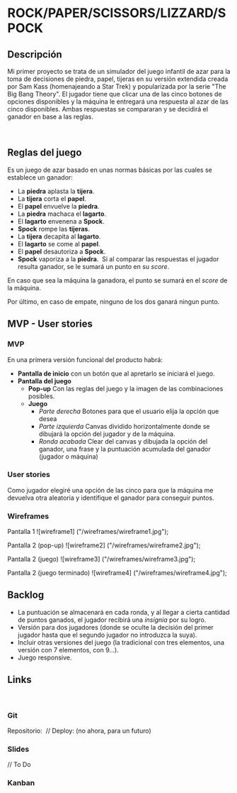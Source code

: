 # ROCK/PAPER/SCISSORS/LIZZARD/SPOCK
## Descripción

Mi primer proyecto se trata de un simulador del juego infantil de azar para la toma de decisiones de piedra, papel, tijeras en su versión extendida creada por Sam Kass (homenajeando a Star Trek) y popularizada por la serie "The Big Bang Theory". El jugador tiene que clicar una de las cinco botones de opciones disponibles y la máquina le entregará una respuesta al azar de las cinco disponibles. Ambas respuestas se compararan y se decidirá el ganador en base a las reglas.

​
## Reglas del juego 

Es un juego de azar basado en unas normas básicas por las cuales se establece un ganador: 

+ La **piedra** aplasta la **tijera**.
+ La **tijera** corta el **papel**.
+ El **papel** envuelve la **piedra**.
+ La **piedra** machaca el **lagarto**.
+ El **lagarto** envenena a **Spock**.
+ **Spock** rompe las **tijeras**.
+ La **tijera** decapita al **lagarto**.
+ El **lagarto** se come al **papel**.
+ El **papel** desautoriza a **Spock**.
+ **Spock** vaporiza a la **piedra**.
​
Si al comparar las respuestas el jugador resulta ganador, se le sumará un punto en su *score*.

En caso que sea la máquina la ganadora, el punto se sumará en el *score* de la máquina.

Por último, en caso de empate, ninguno de los dos ganará ningun punto.

## MVP - User stories

### MVP
En una primera versión funcional del producto habrá:
+ __Pantalla de inicio__ con un botón que al apretarlo se iniciará el juego.
+ __Pantalla del juego__
    - __Pop-up__ Con las reglas del juego y la imagen de las combinaciones posibles.
    - __Juego__ 
        * _Parte derecha_ Botones para que el usuario elija la opción que desea
        * _Parte izquierda_ Canvas dividido horizontalmente donde se dibujará la opción del jugador y de la máquina.
        * _Ronda acabada_ Clear del canvas y dibujada la opción del ganador, una frase y la puntuación acumulada del ganador (jugador o máquina)


### User stories
Como jugador elegiré una opción de las cinco para que la máquina me devuelva otra aleatoria y identifique el ganador para conseguir puntos.

### Wireframes
Pantalla 1
![wireframe1] ("/wireframes/wireframe1.jpg");

Pantalla 2 (pop-up)
![wireframe2] ("/wireframes/wireframe2.jpg");

Pantalla 2 (juego)
![wireframe3] ("/wireframes/wireframe3.jpg");

Pantalla 2 (juego terminado)
![wireframe4] ("/wireframes/wireframe4.jpg");


## Backlog
+ La puntuación se almacenará en cada ronda, y al llegar a cierta cantidad de puntos ganados, el jugador recibirá una *insígnia* por su logro.
+ Versión para dos jugadores (donde se oculte la decisión del primer jugador hasta que el segundo jugador no introduzca la suya).
+ Incluir otras versiones del juego (la tradicional con tres elementos, una versión con 7 elementos, con 9...).
+ Juego responsive.


## Links



​
### Git
Repositorio: 
​
// Deploy: (no ahora, para un futuro)
​
### Slides
// To Do​


### Kanban